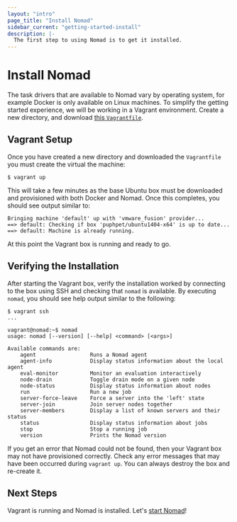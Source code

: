 ```yaml
---
layout: "intro"
page_title: "Install Nomad"
sidebar_current: "getting-started-install"
description: |-
  The first step to using Nomad is to get it installed.
---
```


# Install Nomad

The task drivers that are available to Nomad vary by operating system,
for example Docker is only available on Linux machines. To simplify the
getting started experience, we will be working in a Vagrant environment.
Create a new directory, and download [this `Vagrantfile`](#).

## Vagrant Setup

Once you have created a new directory and downloaded the `Vagrantfile`
you must create the virtual the machine:

    $ vagrant up

This will take a few minutes as the base Ubuntu box must be downloaded
and provisioned with both Docker and Nomad. Once this completes, you should
see output similar to:

    Bringing machine 'default' up with 'vmware_fusion' provider...
    ==> default: Checking if box 'puphpet/ubuntu1404-x64' is up to date...
    ==> default: Machine is already running.

At this point the Vagrant box is running and ready to go.

## Verifying the Installation

After starting the Vagrant box, verify the installation worked by connecting
to the box using SSH and checking that `nomad` is available. By executing
`nomad`, you should see help output similar to the following:

```
$ vagrant ssh
...

vagrant@nomad:~$ nomad
usage: nomad [--version] [--help] <command> [<args>]

Available commands are:
    agent                 Runs a Nomad agent
    agent-info            Display status information about the local agent
    eval-monitor          Monitor an evaluation interactively
    node-drain            Toggle drain mode on a given node
    node-status           Display status information about nodes
    run                   Run a new job
    server-force-leave    Force a server into the 'left' state
    server-join           Join server nodes together
    server-members        Display a list of known servers and their status
    status                Display status information about jobs
    stop                  Stop a running job
    version               Prints the Nomad version
```

If you get an error that Nomad could not be found, then your Vagrant box
may not have provisioned correctly. Check any error messages that may have
been occurred during `vagrant up`. You can always destroy the box and
re-create it.

## Next Steps

Vagrant is running and Nomad is installed. Let's [start Nomad](/intro/getting-started/running.html)!


